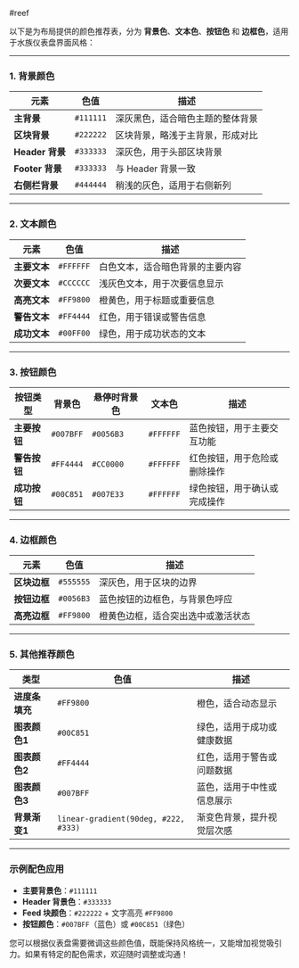 #reef 

以下是为布局提供的颜色推荐表，分为 **背景色**、**文本色**、**按钮色** 和 **边框色**，适用于水族仪表盘界面风格：

---

### **1. 背景颜色**
| 元素              | 色值            | 描述                                |
|-------------------|-----------------|------------------------------------|
| **主背景**         | `#111111`       | 深灰黑色，适合暗色主题的整体背景    |
| **区块背景**       | `#222222`       | 区块背景，略浅于主背景，形成对比    |
| **Header 背景**    | `#333333`       | 深灰色，用于头部区块背景            |
| **Footer 背景**    | `#333333`       | 与 Header 背景一致                 |
| **右侧栏背景**     | `#444444`       | 稍浅的灰色，适用于右侧新列          |

---

### **2. 文本颜色**
| 元素              | 色值            | 描述                                |
|-------------------|-----------------|------------------------------------|
| **主要文本**       | `#FFFFFF`       | 白色文本，适合暗色背景的主要内容    |
| **次要文本**       | `#CCCCCC`       | 浅灰色文本，用于次要信息显示        |
| **高亮文本**       | `#FF9800`       | 橙黄色，用于标题或重要信息          |
| **警告文本**       | `#FF4444`       | 红色，用于错误或警告信息            |
| **成功文本**       | `#00FF00`       | 绿色，用于成功状态的文本            |

---

### **3. 按钮颜色**
| 按钮类型          | 背景色          | 悬停时背景色        | 文本色        | 描述                                |
|-------------------|-----------------|---------------------|---------------|------------------------------------|
| **主要按钮**       | `#007BFF`       | `#0056B3`           | `#FFFFFF`     | 蓝色按钮，用于主要交互功能          |
| **警告按钮**       | `#FF4444`       | `#CC0000`           | `#FFFFFF`     | 红色按钮，用于危险或删除操作        |
| **成功按钮**       | `#00C851`       | `#007E33`           | `#FFFFFF`     | 绿色按钮，用于确认或完成操作        |

---

### **4. 边框颜色**
| 元素       | 色值        | 描述                |
| -------- | --------- | ----------------- |
| **区块边框** | `#555555` | 深灰色，用于区块的边界       |
| **按钮边框** | `#0056B3` | 蓝色按钮的边框色，与背景色呼应   |
| **高亮边框** | `#FF9800` | 橙黄色边框，适合突出选中或激活状态 |

---

### **5. 其他推荐颜色**
| 类型              | 色值            | 描述                                |
|-------------------|-----------------|------------------------------------|
| **进度条填充**     | `#FF9800`       | 橙色，适合动态显示                  |
| **图表颜色1**      | `#00C851`       | 绿色，适用于成功或健康数据          |
| **图表颜色2**      | `#FF4444`       | 红色，适用于警告或问题数据          |
| **图表颜色3**      | `#007BFF`       | 蓝色，适用于中性或信息展示          |
| **背景渐变1**      | `linear-gradient(90deg, #222, #333)` | 渐变色背景，提升视觉层次感 |

---

### **示例配色应用**
- **主要背景色**：`#111111`
- **Header 背景色**：`#333333`
- **Feed 块颜色**：`#222222` + 文字高亮 `#FF9800`
- **按钮颜色**：`#007BFF`（蓝色）或 `#00C851`（绿色）

您可以根据仪表盘需要微调这些颜色值，既能保持风格统一，又能增加视觉吸引力。如果有特定的配色需求，欢迎随时调整或沟通！